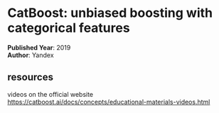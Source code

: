 # CatBoost: unbiased boosting with categorical features
**Published Year**: 2019 <br/>
**Author**: Yandex



## resources
videos on the official website https://catboost.ai/docs/concepts/educational-materials-videos.html
